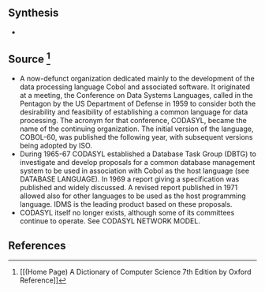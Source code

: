 ## Synthesis
- 
## Source [^1]
- A now-defunct organization dedicated mainly to the development of the data processing language Cobol and associated software. It originated at a meeting, the Conference on Data Systems Languages, called in the Pentagon by the US Department of Defense in 1959 to consider both the desirability and feasibility of establishing a common language for data processing. The acronym for that conference, CODASYL, became the name of the continuing organization. The initial version of the language, COBOL-60, was published the following year, with subsequent versions being adopted by ISO.
- During 1965-67 CODASYL established a Database Task Group (DBTG) to investigate and develop proposals for a common database management system to be used in association with Cobol as the host language (see DATABASE LANGUAGE). In 1969 a report giving a specification was published and widely discussed. A revised report published in 1971 allowed also for other languages to be used as the host programming language. IDMS is the leading product based on these proposals.
- CODASYL itself no longer exists, although some of its committees continue to operate. See CODASYL NETWORK MODEL.
## References

[^1]: [[(Home Page) A Dictionary of Computer Science 7th Edition by Oxford Reference]]